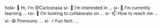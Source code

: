hola- 👋 Hi, I’m @Carlosnasa
si- 👀 I’m interested in ...
si- 🌱 I’m currently learning ...
no- 💞️ I’m looking to collaborate on ...
si- 📫 How to reach me ...
si- 😄 Pronouns: ...
si- ⚡ Fun fact: ...

<!---
Carlosnasa/Carlosnasa is a ✨ special ✨ repository because its `README.md` (this file) appears on your GitHub profile.
You can click the Preview link to take a look at your changes.
--->
